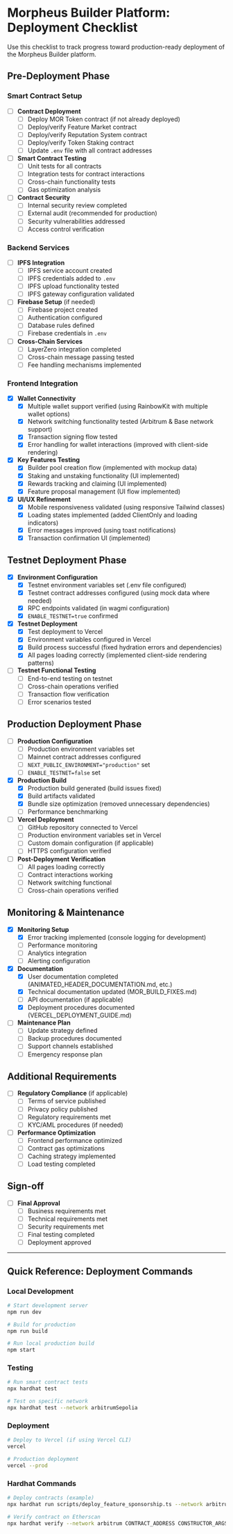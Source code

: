 # Morpheus Builder Platform: Deployment Checklist

Use this checklist to track progress toward production-ready deployment of the Morpheus Builder platform.

## Pre-Deployment Phase

### Smart Contract Setup

- [ ] **Contract Deployment**
  - [ ] Deploy MOR Token contract (if not already deployed)
  - [ ] Deploy/verify Feature Market contract
  - [ ] Deploy/verify Reputation System contract
  - [ ] Deploy/verify Token Staking contract
  - [ ] Update `.env` file with all contract addresses

- [ ] **Smart Contract Testing**
  - [ ] Unit tests for all contracts
  - [ ] Integration tests for contract interactions
  - [ ] Cross-chain functionality tests
  - [ ] Gas optimization analysis

- [ ] **Contract Security**
  - [ ] Internal security review completed
  - [ ] External audit (recommended for production)
  - [ ] Security vulnerabilities addressed
  - [ ] Access control verification

### Backend Services

- [ ] **IPFS Integration**
  - [ ] IPFS service account created
  - [ ] IPFS credentials added to `.env`
  - [ ] IPFS upload functionality tested
  - [ ] IPFS gateway configuration validated

- [ ] **Firebase Setup** (if needed)
  - [ ] Firebase project created
  - [ ] Authentication configured
  - [ ] Database rules defined
  - [ ] Firebase credentials in `.env`

- [ ] **Cross-Chain Services**
  - [ ] LayerZero integration completed
  - [ ] Cross-chain message passing tested
  - [ ] Fee handling mechanisms implemented

### Frontend Integration

- [x] **Wallet Connectivity**
  - [x] Multiple wallet support verified (using RainbowKit with multiple wallet options)
  - [x] Network switching functionality tested (Arbitrum & Base network support)
  - [x] Transaction signing flow tested
  - [x] Error handling for wallet interactions (improved with client-side rendering)

- [x] **Key Features Testing**
  - [x] Builder pool creation flow (implemented with mockup data)
  - [x] Staking and unstaking functionality (UI implemented)
  - [x] Rewards tracking and claiming (UI implemented)
  - [x] Feature proposal management (UI flow implemented)

- [x] **UI/UX Refinement**
  - [x] Mobile responsiveness validated (using responsive Tailwind classes)
  - [x] Loading states implemented (added ClientOnly and loading indicators)
  - [x] Error messages improved (using toast notifications)
  - [x] Transaction confirmation UI (implemented)

## Testnet Deployment Phase

- [x] **Environment Configuration**
  - [x] Testnet environment variables set (.env file configured)
  - [x] Testnet contract addresses configured (using mock data where needed)
  - [x] RPC endpoints validated (in wagmi configuration)
  - [x] `ENABLE_TESTNET=true` confirmed

- [x] **Testnet Deployment**
  - [x] Test deployment to Vercel
  - [x] Environment variables configured in Vercel
  - [x] Build process successful (fixed hydration errors and dependencies)
  - [x] All pages loading correctly (implemented client-side rendering patterns)

- [ ] **Testnet Functional Testing**
  - [ ] End-to-end testing on testnet
  - [ ] Cross-chain operations verified
  - [ ] Transaction flow verification
  - [ ] Error scenarios tested

## Production Deployment Phase

- [ ] **Production Configuration**
  - [ ] Production environment variables set
  - [ ] Mainnet contract addresses configured
  - [ ] `NEXT_PUBLIC_ENVIRONMENT="production"` set
  - [ ] `ENABLE_TESTNET=false` set

- [x] **Production Build**
  - [x] Production build generated (build issues fixed)
  - [x] Build artifacts validated
  - [x] Bundle size optimization (removed unnecessary dependencies)
  - [ ] Performance benchmarking

- [ ] **Vercel Deployment**
  - [ ] GitHub repository connected to Vercel
  - [ ] Production environment variables set in Vercel
  - [ ] Custom domain configuration (if applicable)
  - [ ] HTTPS configuration verified

- [ ] **Post-Deployment Verification**
  - [ ] All pages loading correctly
  - [ ] Contract interactions working
  - [ ] Network switching functional
  - [ ] Cross-chain operations verified

## Monitoring & Maintenance

- [x] **Monitoring Setup**
  - [x] Error tracking implemented (console logging for development)
  - [ ] Performance monitoring
  - [ ] Analytics integration
  - [ ] Alerting configuration

- [x] **Documentation**
  - [x] User documentation completed (ANIMATED_HEADER_DOCUMENTATION.md, etc.)
  - [x] Technical documentation updated (MOR_BUILD_FIXES.md)
  - [ ] API documentation (if applicable)
  - [x] Deployment procedures documented (VERCEL_DEPLOYMENT_GUIDE.md)

- [ ] **Maintenance Plan**
  - [ ] Update strategy defined
  - [ ] Backup procedures documented
  - [ ] Support channels established
  - [ ] Emergency response plan

## Additional Requirements

- [ ] **Regulatory Compliance** (if applicable)
  - [ ] Terms of service published
  - [ ] Privacy policy published
  - [ ] Regulatory requirements met
  - [ ] KYC/AML procedures (if needed)

- [ ] **Performance Optimization**
  - [ ] Frontend performance optimized
  - [ ] Contract gas optimizations
  - [ ] Caching strategy implemented
  - [ ] Load testing completed

## Sign-off

- [ ] **Final Approval**
  - [ ] Business requirements met
  - [ ] Technical requirements met
  - [ ] Security requirements met
  - [ ] Final testing completed
  - [ ] Deployment approved

---

## Quick Reference: Deployment Commands

### Local Development
```bash
# Start development server
npm run dev

# Build for production
npm run build

# Run local production build
npm start
```

### Testing
```bash
# Run smart contract tests
npx hardhat test

# Test on specific network
npx hardhat test --network arbitrumSepolia
```

### Deployment
```bash
# Deploy to Vercel (if using Vercel CLI)
vercel

# Production deployment
vercel --prod
```

### Hardhat Commands
```bash
# Deploy contracts (example)
npx hardhat run scripts/deploy_feature_sponsorship.ts --network arbitrum

# Verify contract on Etherscan
npx hardhat verify --network arbitrum CONTRACT_ADDRESS CONSTRUCTOR_ARGS

